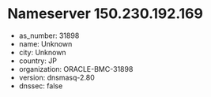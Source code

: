 # Nameserver 150.230.192.169

* as_number: 31898
* name: Unknown
* city: Unknown
* country: JP
* organization: ORACLE-BMC-31898
* version: dnsmasq-2.80
* dnssec: false
